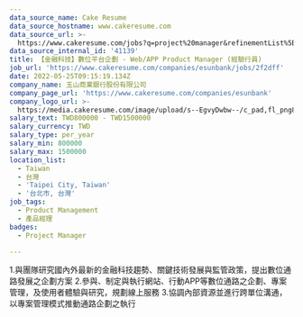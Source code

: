 ```yaml
---
data_source_name: Cake Resume
data_source_hostname: www.cakeresume.com
data_source_url: >-
  https://www.cakeresume.com/jobs?q=project%20manager&refinementList%5Blang_name%5D%5B0%5D=English&refinementList%5Bsalary_type%5D=per_year&range%5Bsalary_range%5D%5Bmin%5D=1000000&page=2
data_source_internal_id: '41139'
title: 【金融科技】數位平台企劃 - Web/APP Product Manager (經驗行員)
job_url: 'https://www.cakeresume.com/companies/esunbank/jobs/2f2dff'
date: 2022-05-25T09:15:19.134Z
company_name: 玉山商業銀行股份有限公司
company_page_url: 'https://www.cakeresume.com/companies/esunbank'
company_logo_url: >-
  https://media.cakeresume.com/image/upload/s--EgvyDwbw--/c_pad,fl_png8,h_200,w_200/v1572598038/lmysdgtkxkqi5f1murbx.png
salary_text: TWD800000 - TWD1500000
salary_currency: TWD
salary_type: per_year
salary_min: 800000
salary_max: 1500000
location_list:
  - Taiwan
  - 台灣
  - 'Taipei City, Taiwan'
  - '台北市, 台灣'
job_tags:
  - Product Management
  - 產品經理
badges:
  - Project Manager

---
```


1.與團隊研究國內外最新的金融科技趨勢、關鍵技術發展與監管政策，提出數位通路發展之企劃方案 2.參與、制定與執行網站、行動APP等數位通路之企劃、專案管理，及使用者體驗與研究，規劃線上服務 3.協調內部資源並進行跨單位溝通，以專案管理模式推動通路企劃之執行